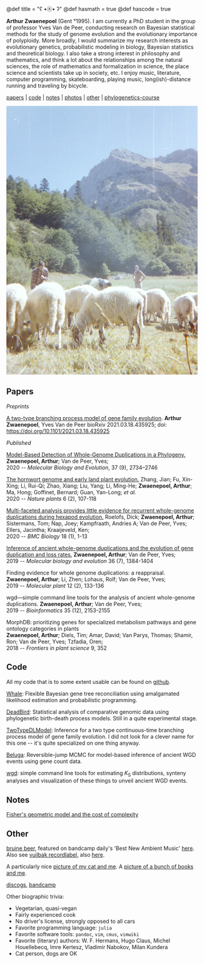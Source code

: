 @def title = "ʕ •㉨• ʔ"
@def hasmath = true
@def hascode = true

**Arthur Zwaenepoel**  (Gent °1995). I am currently a PhD student in
the group of professor Yves Van de Peer, conducting research on
Bayesian statistical methods for the study of genome evolution and the
evolutionary importance of polyploidy. 
More broadly, I would summarize my research interests as evolutionary
genetics, probabilistic modeling in biology, Bayesian statistics and
theoretical biology. 
I also take a strong interest in philosophy and mathematics, and think
a lot about the relationships among the natural sciences, the role of
mathematics and formalization in science, the place science and
scientists take up in society, etc.
I enjoy music, literature, computer programming, skateboarding,
playing music, long(ish)-distance running and traveling by bicycle.

[papers](#papers) | [code](#code) | [notes](#notes) | [photos](/pages/photos) | [other](#other) | [phylogenetics-course](/phylocourse)

![](/assets/img/schapen.jpg)


## Papers

*Preprints*

[A two-type branching process model of gene family
evolution](https://doi.org/10.1101/2021.03.18.435925). **Arthur Zwaenepoel**, Yves
Van de Peer bioRxiv 2021.03.18.435925; doi:
https://doi.org/10.1101/2021.03.18.435925


*Published*

[Model-Based Detection of Whole-Genome Duplications in a Phylogeny.](https://academic.oup.com/mbe/article/37/9/2734/5828230?guestAccessKey=1c2319f7-f8e5-4b83-878a-4c5ca9a0d35f)  
**Zwaenepoel, Arthur**; Van de Peer, Yves;  
2020 -- *Molecular Biology and Evolution*, 37 (9), 2734–2746

[The hornwort genome and early land plant evolution.](https://www.nature.com/articles/s41477-019-0588-4)
Zhang, Jian; Fu, Xin-Xing; Li, Rui-Qi; Zhao, Xiang; Liu, Yang; Li, Ming-He; **Zwaenepoel, Arthur**; Ma, Hong; Goffinet, Bernard; Guan, Yan-Long; *et al.*   
2020 -- *Nature plants* 6 (2), 107-118

[Multi-faceted analysis provides little evidence for recurrent whole-genome duplications during hexapod evolution.](https://bmcbiol.biomedcentral.com/articles/10.1186/s12915-020-00789-1)
Roelofs, Dick; **Zwaenepoel, Arthur**; Sistermans, Tom; Nap, Joey; Kampfraath, Andries A; Van de Peer, Yves; Ellers, Jacintha; Kraaijeveld, Ken;   
2020 -- *BMC Biology* 18 (1), 1-13

[Inference of ancient whole-genome duplications and the evolution of gene duplication and loss rates.](https://academic.oup.com/mbe/article/36/7/1384/5475503)
**Zwaenepoel, Arthur**; Van de Peer, Yves;   
2019 -- *Molecular biology and evolution* 36 (7), 1384-1404

Finding evidence for whole genome duplications: a reappraisal.  
**Zwaenepoel, Arthur**; Li, Zhen; Lohaus, Rolf; Van de Peer, Yves;   
2019 -- *Molecular plant* 12 (2), 133-136

wgd—simple command line tools for the analysis of ancient whole-genome duplications.
**Zwaenepoel, Arthur**; Van de Peer, Yves;   
2019 -- *Bioinformatics* 35 (12), 2153-2155

MorphDB: prioritizing genes for specialized metabolism pathways and gene ontology categories in plants  
**Zwaenepoel, Arthur**; Diels, Tim; Amar, David; Van Parys, Thomas; Shamir, Ron; Van de Peer, Yves; Tzfadia, Oren;   
2018 -- *Frontiers in plant science* 9, 352


## Code

All my code that is to some extent usable can be found on
[github](https://github.com/arzwa/wgd).

[Whale](https://github.com/arzwa/Whale.jl): Flexible Bayesian gene tree
reconciliation using amalgamated likelihood estimation and probabilistic
programming.

[DeadBird](https://github.com/arzwa/DeadBird.jl/): Statistical analysis of
comparative genomic data using phylogenetic birth-death process models. 
Still in a quite experimental stage.

[TwoTypeDLModel](https://github.com/arzwa/TwoTypeDLModel): Inference for a two
type continuous-time branching process model of gene family evolution. I did
not look for a clever name for this one -- it's quite specialized on one thing
anyway.

[Beluga](https://github.com/arzwa/Beluga.jl): Reversible-jump MCMC for
model-based inference of ancient WGD events using gene count data.

[wgd](https://github.com/arzwa/wgd): simple command line tools for estimating
$K_\mathrm{S}$ distributions, synteny analyses and visualization of these
things to unveil ancient WGD events.


## Notes

[Fisher's geometric model and the cost of complexity](posts/2021-01-01-fgm)


## Other

[bruine beer](https://bruinebeer.bandcamp.com/), featured on bandcamp
daily's 'Best New Ambient Music'
[here](https://daily.bandcamp.com/best-ambient/best-new-ambient-june-2018). Also see [vuilbak recordlabel](https://www.vuilbak.in), also
[here](https://vuilbak.github.io/).

A particularly nice [picture of my cat and me](/assets/img/ikenrik.jpg). A [picture of a bunch of books and me](/assets/img/boeken.jpg).

[discogs](https://www.discogs.com/user/dingelam),
[bandcamp](https://bandcamp.com/bruinebeer)

Other biographic trivia:

- Vegetarian, quasi-vegan
- Fairly experienced cook
- No driver's license, strongly opposed to all cars
- Favorite programming language: `julia`
- Favorite software tools: `pandoc`, `vim`, `cmus`, `vimwiki`
- Favorite (literary) authors: W. F. Hermans, Hugo Claus, Michel
  Houellebecq, Imre Kertesz, Vladimir Nabokov, Milan Kundera
- Cat person, dogs are OK


